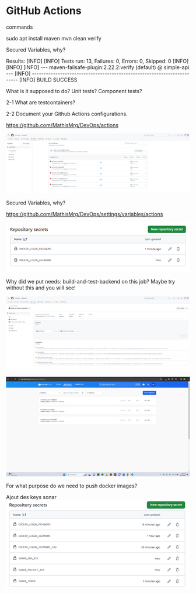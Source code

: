 # GitHub Actions

commands

sudo apt install maven
mvn clean verify

Secured Variables, why?

Results:
[INFO] 
[INFO] Tests run: 13, Failures: 0, Errors: 0, Skipped: 0
[INFO] 
[INFO] 
[INFO] --- maven-failsafe-plugin:2.22.2:verify (default) @ simple-api ---
[INFO] ------------------------------------------------------------------------
[INFO] BUILD SUCCESS

What is it supposed to do?
Unit tests? Component tests?

2-1 What are testcontainers?

2-2 Document your Github Actions configurations.

https://github.com/MathisMrg/DevOps/actions

![alt text](image-1.png)

Secured Variables, why?

https://github.com/MathisMrg/DevOps/settings/variables/actions

![alt text](image.png)

Why did we put needs: build-and-test-backend on this job? Maybe try without this and you will see!

![alt text](image-2.png)

![alt text](image-3.png)

For what purpose do we need to push docker images?


Ajout des keys sonar 
![alt text](image-4.png)
